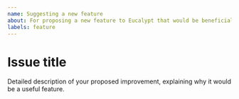 ```yaml
---
name: Suggesting a new feature
about: For proposing a new feature to Eucalypt that would be beneficial
labels: feature
---
```


# Issue title

Detailed description of your proposed improvement, explaining why it would be a useful feature.